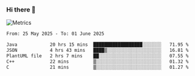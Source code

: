 ### Hi there 👋

![Metrics](https://github.com/radoapx/radoapx/blob/main/github-metrics.svg)

<!--START_SECTION:waka-->

```txt
From: 25 May 2025 - To: 01 June 2025

Java            20 hrs 15 mins  ██████████████████░░░░░░░   71.95 %
JSON            4 hrs 43 mins   ████▒░░░░░░░░░░░░░░░░░░░░   16.81 %
PlantUML file   2 hrs 7 mins    ██░░░░░░░░░░░░░░░░░░░░░░░   07.55 %
C++             22 mins         ▒░░░░░░░░░░░░░░░░░░░░░░░░   01.32 %
C               21 mins         ▒░░░░░░░░░░░░░░░░░░░░░░░░   01.27 %
```

<!--END_SECTION:waka-->

<!--
**radoapx/radoapx** is a ✨ _special_ ✨ repository because its `README.md` (this file) appears on your GitHub profile.

Here are some ideas to get you started:

- 🔭 I’m currently working on ...
- 🌱 I’m currently learning ...
- 👯 I’m looking to collaborate on ...
- 🤔 I’m looking for help with ...
- 💬 Ask me about ...
- 📫 How to reach me: ...
- 😄 Pronouns: ...
- ⚡ Fun fact: ...
-->
